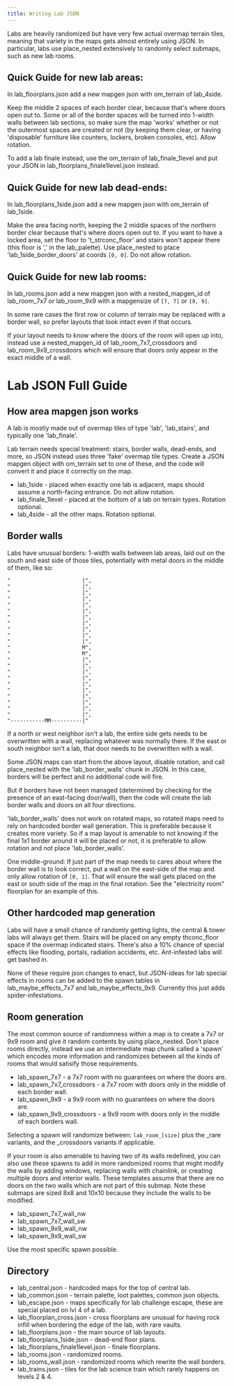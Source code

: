 ```yaml
---
title: Writing Lab JSON
---
```


Labs are heavily randomized but have very few actual overmap terrain tiles, meaning that variety in
the maps gets almost entirely using JSON. In particular, labs use place_nested extensively to
randomly select submaps, such as new lab rooms.

## Quick Guide for new lab areas:

In lab_floorplans.json add a new mapgen json with om_terrain of lab_4side.

Keep the middle 2 spaces of each border clear, because that's where doors open out to. Some or all
of the border spaces will be turned into 1-width walls between lab sections, so make sure the map
'works' whether or not the outermost spaces are created or not (by keeping them clear, or having
'disposable' furniture like counters, lockers, broken consoles, etc). Allow rotation.

To add a lab finale instead, use the om_terrain of lab_finale_1level and put your JSON in
lab_floorplans_finale1level.json instead.

## Quick Guide for new lab dead-ends:

In lab_floorplans_1side.json add a new mapgen json with om_terrain of lab_1side.

Make the area facing north, keeping the 2 middle spaces of the northern border clear because that's
where doors open out to. If you want to have a locked area, set the floor to 't_strconc_floor' and
stairs won't appear there (this floor is ',' in the lab_palette). Use place_nested to place
'lab_1side_border_doors' at coords `[0, 0]`. Do not allow rotation.

## Quick Guide for new lab rooms:

In lab_rooms.json add a new mapgen json with a nested_mapgen_id of lab_room_7x7 or lab_room_9x9 with
a mapgensize of `[7, 7]` or `[9, 9]`.

In some rare cases the first row or column of terrain may be replaced with a border wall, so prefer
layouts that look intact even if that occurs.

If your layout needs to know where the doors of the room will open up into, instead use a
nested_mapgen_id of lab_room_7x7_crossdoors and lab_room_9x9_crossdoors which will ensure that doors
only appear in the exact middle of a wall.

# Lab JSON Full Guide

## How area mapgen json works

A lab is mostly made out of overmap tiles of type 'lab', 'lab_stairs', and typically one
'lab_finale'.

Lab terrain needs special treatment: stairs, border walls, dead-ends, and more, so JSON instead uses
three 'fake' overmap tile types. Create a JSON mapgen object with om_terrain set to one of these,
and the code will convert it and place it correctly on the map.

- lab_1side - placed when exactly one lab is adjacent, maps should assume a north-facing entrance.
  Do not allow rotation.
- lab_finale_1level - placed at the bottom of a lab on terrain types. Rotation optional.
- lab_4side - all the other maps. Rotation optional.

## Border walls

Labs have unusual borders: 1-width walls between lab areas, laid out on the south and east side of
those tiles, potentially with metal doors in the middle of them, like so:

```
"                       |",
"                       |",
"                       |",
"                       |",
"                       |",
"                       |",
"                       |",
"                       |",
"                       |",
"                       |",
"                       |",
"                       M",
"                       M",
"                       |",
"                       |",
"                       |",
"                       |",
"                       |",
"                       |",
"                       |",
"                       |",
"                       |",
"                       |",
"-----------MM----------|"
```

If a north or west neighbor isn't a lab, the entire side gets needs to be overwritten with a wall,
replacing whatever was normally there. If the east or south neighbor isn't a lab, that door needs to
be overwritten with a wall.

Some JSON maps can start from the above layout, disable rotation, and call place_nested with the
'lab_border_walls' chunk in JSON. In this case, borders will be perfect and no additional code will
fire.

But if borders have not been managed (determined by checking for the presence of an east-facing
door/wall), then the code will create the lab border walls and doors on all four directions.

'lab_border_walls' does not work on rotated maps, so rotated maps need to rely on hardcoded border
wall generation. This is preferable because it creates more variety. So if a map layout is amenable
to not knowing if the final 1x1 border around it will be placed or not, it is preferable to allow
rotation and not place 'lab_border_walls'.

One middle-ground: If just part of the map needs to cares about where the border wall is to look
correct, put a wall on the east-side of the map and only allow rotation of `[0, 1]`. That will
ensure the wall gets placed on the east or south side of the map in the final rotation. See the
"electricity room" floorplan for an example of this.

## Other hardcoded map generation

Labs will have a small chance of randomly getting lights, the central & tower labs will always get
them. Stairs will be placed on any empty thconc_floor space if the overmap indicated stairs. There's
also a 10% chance of special effects like flooding, portals, radiation accidents, etc. Ant-infested
labs will get bashed in.

None of these require json changes to enact, but JSON-ideas for lab special effects in rooms can be
added to the spawn tables in lab_maybe_effects_7x7 and lab_maybe_effects_9x9. Currently this just
adds spider-infestations.

## Room generation

The most common source of randomness _within_ a map is to create a 7x7 or 9x9 room and give it
random contents by using place_nested. Don't place rooms directly, instead we use an intermediate
map chunk called a 'spawn' which encodes more information and randomizes between all the kinds of
rooms that would satisify those requirements.

- lab_spawn_7x7 - a 7x7 room with no guarantees on where the doors are.
- lab_spawn_7x7_crossdoors - a 7x7 room with doors only in the middle of each border wall.
- lab_spawn_9x9 - a 9x9 room with no guarantees on where the doors are.
- lab_spawn_9x9_crossdoors - a 9x9 room with doors only in the middle of each borders wall.

Selecting a spawn will randomize between: `lab_room_[size]` plus the _rare variants, and the
_crossdoors variants if applicable.

If your room is also amenable to having two of its walls redefined, you can also use these spawns to
add in more randomized rooms that might modify the walls by adding windows, replacing walls with
chainlink, or creating multiple doors and interior walls. These templates assume that there are no
doors on the two walls which are not part of this submap. Note these submaps are sized 8x8 and 10x10
because they include the walls to be modified.

- lab_spawn_7x7_wall_nw
- lab_spawn_7x7_wall_sw
- lab_spawn_9x9_wall_nw
- lab_spawn_9x9_wall_sw

Use the most specific spawn possible.

## Directory

- lab_central.json - hardcoded maps for the top of central lab.
- lab_common.json - terrain palette, loot palettes, common json objects.
- lab_escape.json - maps specifically for lab challenge escape, these are special placed on lvl 4 of
  a lab.
- lab_floorplan_cross.json - cross floorplans are unusual for having rock infill when bordering the
  edge of the lab, with rare vaults.
- lab_floorplans.json - the main source of lab layouts.
- lab_floorplans_1side.json - dead-end floor plans.
- lab_floorplans_finale1level.json - finale floorplans.
- lab_rooms.json - randomized rooms.
- lab_rooms_wall.json - randomized rooms which rewrite the wall borders.
- lab_trains.json - tiles for the lab science train which rarely happens on levels 2 & 4.
